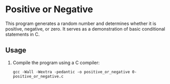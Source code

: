 # Positive or Negative

This program generates a random number and determines whether it is positive, negative, or zero. It serves as a demonstration of basic conditional statements in C.

## Usage

1. Compile the program using a C compiler:
   ```shell
   gcc -Wall -Wextra -pedantic -o positive_or_negative 0-positive_or_negative.c

